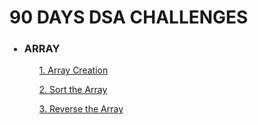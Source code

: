 <div>
    <h1> 90 DAYS DSA CHALLENGES</h1>            
    <ul>
    <h3><li>ARRAY</li></h3>
    <ol><a href="https://github.com/99monisha/90-DAYS-DSA-CHALLENGES/blob/master/DAY-1/array%20creation/array.cpp">1. Array Creation</a></ol>
     <ol><a href="https://github.com/99monisha/90-DAYS-DSA-CHALLENGES/blob/master/DAY-1/sort%20array/sort.cpp">2. Sort the Array</a></ol>
      <ol><a href="https://github.com/99monisha/90-DAYS-DSA-CHALLENGES/blob/master/DAY-1/reverse/reverse.cpp">3. Reverse the Array</a></ol>
    </ul>
    
